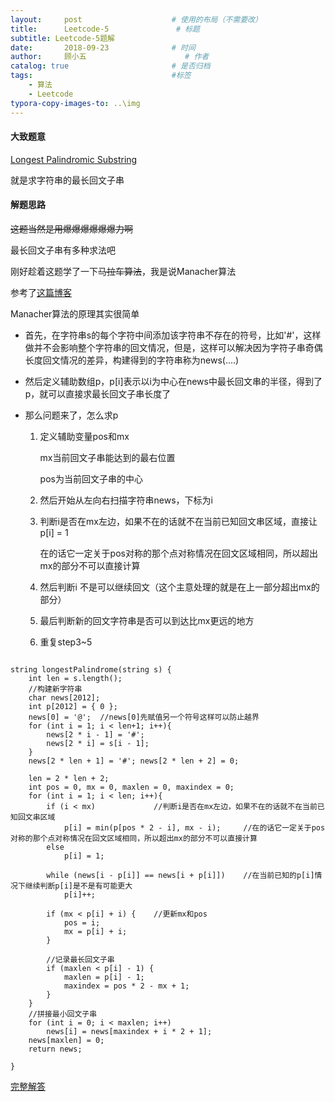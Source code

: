 ```yaml
---
layout:     post                    # 使用的布局（不需要改）
title:      Leetcode-5               # 标题 
subtitle: Leetcode-5题解
date:       2018-09-23              # 时间
author:     顾小五                      # 作者
catalog: true                       # 是否归档
tags:                               #标签
    - 算法
    - Leetcode
typora-copy-images-to: ..\img
---
```


#### 大致题意

[Longest Palindromic Substring](https://leetcode.com/problems/longest-palindromic-substring/description/)

就是求字符串的最长回文子串

#### 解题思路

~~这题当然是用爆爆爆爆爆爆力啊~~

最长回文子串有多种求法吧

刚好趁着这题学了一下~~马拉车算法~~，我是说Manacher算法

参考了[这篇博客](https://subetter.com/articles/manacher-algorithm.html)

Manacher算法的原理其实很简单

- 首先，在字符串s的每个字符中间添加该字符串不存在的符号，比如'#'，这样做并不会影响整个字符串的回文情况，但是，这样可以解决因为字符子串奇偶长度回文情况的差异，构建得到的字符串称为news(....)

- 然后定义辅助数组p，p[i]表示以i为中心在news中最长回文串的半径，得到了p，就可以直接求最长回文子串长度了

- 那么问题来了，怎么求p

  1. 定义辅助变量pos和mx

     mx当前回文子串能达到的最右位置

     pos为当前回文子串的中心

  2. 然后开始从左向右扫描字符串news，下标为i

  3. 判断i是否在mx左边，如果不在的话就不在当前已知回文串区域，直接让p[i] = 1

     在的话它一定关于pos对称的那个点对称情况在回文区域相同，所以超出mx的部分不可以直接计算

  4. 然后判断i 不是可以继续回文（这个主意处理的就是在上一部分超出mx的部分）

  5. 最后判断新的回文字符串是否可以到达比mx更远的地方

  6. 重复step3~5

<pre><code class ="language-c++">
string longestPalindrome(string s) {
	int len = s.length();
	//构建新字符串
	char news[2012];
	int p[2012] = { 0 };
	news[0] = '@';	//news[0]先赋值另一个符号这样可以防止越界
	for (int i = 1; i < len+1; i++){
		news[2 * i - 1] = '#';
		news[2 * i] = s[i - 1];
	}
	news[2 * len + 1] = '#'; news[2 * len + 2] = 0;

	len = 2 * len + 2;
	int pos = 0, mx = 0, maxlen = 0, maxindex = 0;
	for (int i = 1; i < len; i++){
		if (i < mx)				//判断i是否在mx左边，如果不在的话就不在当前已知回文串区域
			p[i] = min(p[pos * 2 - i], mx - i);		//在的话它一定关于pos对称的那个点对称情况在回文区域相同，所以超出mx的部分不可以直接计算
		else
			p[i] = 1;
	
		while (news[i - p[i]] == news[i + p[i]])	//在当前已知的p[i]情况下继续判断p[i]是不是有可能更大
			p[i]++;
	
		if (mx < p[i] + i) {	//更新mx和pos
			pos = i;
			mx = p[i] + i;
		}
	
		//记录最长回文子串
		if (maxlen < p[i] - 1) {
			maxlen = p[i] - 1;
			maxindex = pos * 2 - mx + 1;
		}
	}
	//拼接最小回文子串
	for (int i = 0; i < maxlen; i++)
		news[i] = news[maxindex + i * 2 + 1];
	news[maxlen] = 0;
	return news;

}
</code></pre>



[完整解答](https://github.com/liuyueweiyu/Leetcode/blob/master/1-50/05.cpp)